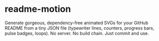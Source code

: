# readme-motion
Generate gorgeous, dependency-free animated SVGs for your GitHub README from a tiny JSON file (typewriter lines, counters, progress bars, pulse badges, loops). No server. No build chain. Just commit and use.

